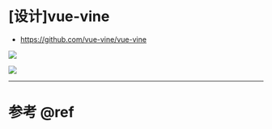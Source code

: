 # [设计]vue-vine

- https://github.com/vue-vine/vue-vine

![](https://luo0412.oss-cn-hangzhou.aliyuncs.com/1698755856591-AXwY8KxDNH6A-image.png)

![](https://luo0412.oss-cn-hangzhou.aliyuncs.com/1698755875466-jXHtXzzTm85Q-image.png)

---

# 参考 @ref